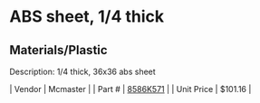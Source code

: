 # ABS sheet, 1/4 thick
## Materials/Plastic
Description: 	1/4 thick, 36x36 abs sheet 

| Vendor | Mcmaster | 
| Part # | [8586K571](http://www.mcmaster.com/) | 
| Unit Price | $101.16 | 
